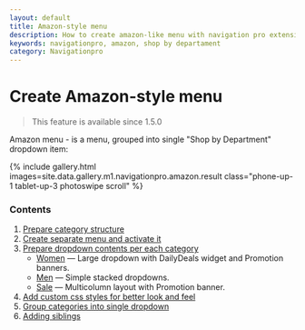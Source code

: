 ```yaml
---
layout: default
title: Amazon-style menu
description: How to create amazon-like menu with navigation pro extension
keywords: navigationpro, amazon, shop by departament
category: Navigationpro
---
```


# Create Amazon-style menu

> This feature is available since 1.5.0

Amazon menu - is a menu, grouped into single "Shop by Department" dropdown item:

{% include gallery.html images=site.data.gallery.m1.navigationpro.amazon.result class="phone-up-1 tablet-up-3 photoswipe scroll" %}

### Contents

 1. [Prepare category structure](prepare-category-structure/)
 2. [Create separate menu and activate it](create-separate-menu/)
 2. [Prepare dropdown contents per each category](prepare-dropdown-contents/)
    -   [Women](prepare-dropdown-contents/category-women/) —
        Large dropdown with DailyDeals widget and Promotion banners.
    -   [Men](prepare-dropdown-contents/category-men/) —
        Simple stacked dropdowns.
    -   [Sale](prepare-dropdown-contents/category-sale/) —
        Multicolumn layout with Promotion banner.
 3. [Add custom css styles for better look and feel](custom-css/)
 4. [Group categories into single dropdown](group-categories-into-single-dropdown/)
 5. [Adding siblings](adding-siblings/)
